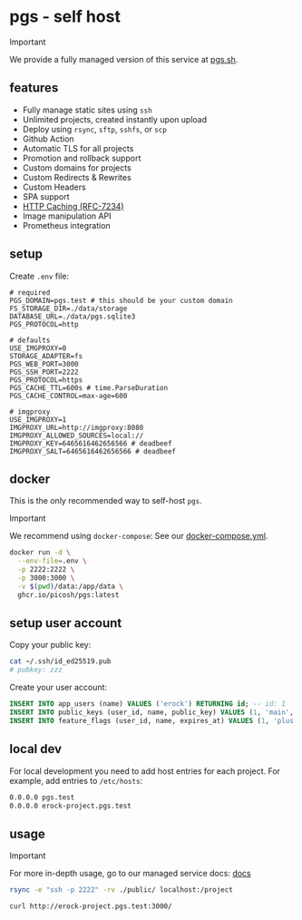 # pgs - self host

> [!IMPORTANT]
> We provide a fully managed version of this service at
> [pgs.sh](https://pgs.sh).

## features

- Fully manage static sites using `ssh`
- Unlimited projects, created instantly upon upload
- Deploy using `rsync`, `sftp`, `sshfs`, or `scp`
- Github Action
- Automatic TLS for all projects
- Promotion and rollback support
- Custom domains for projects
- Custom Redirects & Rewrites
- Custom Headers
- SPA support
- [HTTP Caching (RFC-7234)](https://datatracker.ietf.org/doc/html/rfc7234)
- Image manipulation API
- Prometheus integration

## setup

Create `.env` file:

```
# required
PGS_DOMAIN=pgs.test # this should be your custom domain
FS_STORAGE_DIR=./data/storage
DATABASE_URL=./data/pgs.sqlite3
PGS_PROTOCOL=http

# defaults
USE_IMGPROXY=0
STORAGE_ADAPTER=fs
PGS_WEB_PORT=3000
PGS_SSH_PORT=2222
PGS_PROTOCOL=https
PGS_CACHE_TTL=600s # time.ParseDuration
PGS_CACHE_CONTROL=max-age=600

# imgproxy
USE_IMGPROXY=1
IMGPROXY_URL=http://imgproxy:8080
IMGPROXY_ALLOWED_SOURCES=local://
IMGPROXY_KEY=6465616462656566 # deadbeef
IMGPROXY_SALT=6465616462656566 # deadbeef
```

## docker

This is the only recommended way to self-host `pgs`.

> [!IMPORTANT]
> We recommend using `docker-compose`: See our
> [docker-compose.yml](./docker-compose.yml).

```bash
docker run -d \
  --env-file=.env \
  -p 2222:2222 \
  -p 3000:3000 \
  -v $(pwd)/data:/app/data \
  ghcr.io/picosh/pgs:latest
```

## setup user account

Copy your public key:

```bash
cat ~/.ssh/id_ed25519.pub
# pubkey: zzz
```

Create your user account:

```sql
INSERT INTO app_users (name) VALUES ('erock') RETURNING id; -- id: 1
INSERT INTO public_keys (user_id, name, public_key) VALUES (1, 'main', 'zzz');
INSERT INTO feature_flags (user_id, name, expires_at) VALUES (1, 'plus', '2100-01-01');
```

## local dev

For local development you need to add host entries for each project. For
example, add entries to `/etc/hosts`:

```bash
0.0.0.0 pgs.test
0.0.0.0 erock-project.pgs.test
```

## usage

> [!IMPORTANT]
> For more in-depth usage, go to our managed service docs:
> [docs](https://pico.sh/pgs)

```bash
rsync -e "ssh -p 2222" -rv ./public/ localhost:/project
```

```bash
curl http://erock-project.pgs.test:3000/
```
